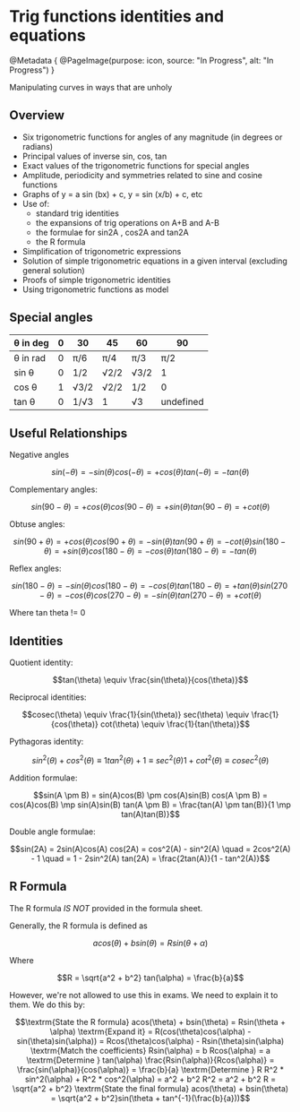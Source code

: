 # Trig functions identities and equations

@Metadata {
    @PageImage(purpose: icon, source: "In Progress", alt: "In Progress")
}

Manipulating curves in ways that are unholy

## Overview
- Six trigonometric functions for angles of any magnitude (in degrees or
radians)
- Principal values of inverse sin, cos, tan
- Exact values of the trigonometric functions for special angles
- Amplitude, periodicity and symmetries related to sine and cosine
functions
- Graphs of y = a sin (bx) + c, y = sin (x/b) + c, etc
- Use of:
  - standard trig identities
  - the expansions of trig operations on A+B and A-B
  - the formulae for sin2A , cos2A and tan2A
  - the R formula
- Simplification of trigonometric expressions
- Solution of simple trigonometric equations in a given interval (excluding
general solution)
- Proofs of simple trigonometric identities
- Using trigonometric functions as model

## Special angles
| θ in deg | 0 | 30 | 45 | 60 | 90 |
|----------|---|----|----|----|----|
| θ in rad | 0 | π/6 | π/4 | π/3 | π/2 |
| sin θ | 0 | 1/2 | √2/2 | √3/2 | 1 |
| cos θ | 1 | √3/2 | √2/2 | 1/2 | 0 |
| tan θ | 0 | 1/√3 | 1 | √3 | undefined |

## Useful Relationships
Negative angles
```math
sin(-\theta) = -sin(\theta)
cos(-\theta) = +cos(\theta)
tan(-\theta) = -tan(\theta)
```

Complementary angles:
```math
sin(90 - \theta) = +cos(\theta)
cos(90 - \theta) = +sin(\theta)
tan(90 - \theta) = +cot(\theta)
```

Obtuse angles:
```math
sin(90 + \theta) = +cos(\theta)
cos(90 + \theta) = -sin(\theta)
tan(90 + \theta) = -cot(\theta)

sin(180 - \theta) = +sin(\theta)
cos(180 - \theta) = -cos(\theta)
tan(180 - \theta) = -tan(\theta)
```

Reflex angles:
```math
sin(180 - \theta) = -sin(\theta)
cos(180 - \theta) = -cos(\theta)
tan(180 - \theta) = +tan(\theta)

sin(270 - \theta) = -cos(\theta)
cos(270 - \theta) = -sin(\theta)
tan(270 - \theta) = +cot(\theta)
```

Where tan theta != 0

## Identities
Quotient identity:
```math
tan(\theta) \equiv \frac{sin(\theta)}{cos(\theta)}
```

Reciprocal identities:
```math
cosec(\theta) \equiv \frac{1}{sin(\theta)}
sec(\theta) \equiv \frac{1}{cos(\theta)}
cot(\theta) \equiv \frac{1}{tan(\theta)}
```

Pythagoras identity:
```math
sin^2(\theta) + cos^2(\theta) \equiv 1
tan^2(\theta) + 1 \equiv sec^2(\theta)
1 + cot^2(\theta) \equiv cosec^2(\theta)
```

Addition formulae:
```math
sin(A \pm B) = sin(A)cos(B) \pm cos(A)sin(B)
cos(A \pm B) = cos(A)cos(B) \mp sin(A)sin(B)

tan(A \pm B) = \frac{tan(A) \pm tan(B)}{1 \mp tan(A)tan(B)}
```

Double angle formulae:
```math
sin(2A) = 2sin(A)cos(A)
cos(2A) = cos^2(A) - sin^2(A) 
\quad = 2cos^2(A) - 1 
\quad = 1 - 2sin^2(A)

tan(2A) = \frac{2tan(A)}{1 - tan^2(A)}
```

## R Formula

The R formula *IS NOT* provided in the formula sheet.

Generally, the R formula is defined as
```math
acos(\theta) + bsin(\theta) = Rsin(\theta + \alpha)
```

Where
```math
R = \sqrt{a^2 + b^2}

tan(\alpha) = \frac{b}{a}
```

However, we're not allowed to use this in exams. We need to explain it to them. We do
this by:
```math
\textrm{State the R formula}
acos(\theta) + bsin(\theta) = Rsin(\theta + \alpha)

\textrm{Expand it}
= R(cos(\theta)cos(\alpha) - sin(\theta)sin(\alpha))
= Rcos(\theta)cos(\alpha) - Rsin(\theta)sin(\alpha)

\textrm{Match the coefficients}
Rsin(\alpha) = b
Rcos(\alpha) = a

\textrm{Determine } tan(\alpha)
\frac{Rsin(\alpha)}{Rcos(\alpha)} = \frac{sin(\alpha)}{cos(\alpha)} = \frac{b}{a}

\textrm{Determine } R
R^2 * sin^2(\alpha) + R^2 * cos^2(\alpha) = a^2 + b^2
R^2 = a^2 + b^2
R = \sqrt{a^2 + b^2}

\textrm{State the final formula}
acos(\theta) + bsin(\theta) = \sqrt{a^2 + b^2}sin(\theta + tan^{-1}(\frac{b}{a}))
```